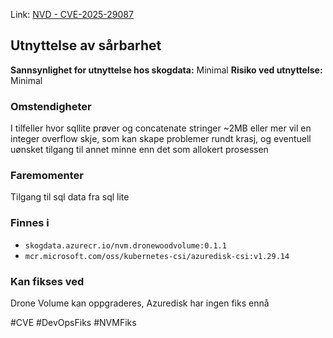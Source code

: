 Link: [NVD - CVE-2025-29087](https://nvd.nist.gov/vuln/detail/CVE-2025-29087)

## Utnyttelse av sårbarhet

**Sannsynlighet for utnyttelse hos skogdata:** Minimal
**Risiko ved utnyttelse:** Minimal
### Omstendigheter
I tilfeller hvor sqllite prøver og concatenate stringer ~2MB eller mer vil en integer overflow skje, som kan skape problemer rundt krasj, og eventuell uønsket tilgang til annet minne enn det som allokert prosessen
### Faremomenter
Tilgang til sql data fra sql lite 

### Finnes i
- `skogdata.azurecr.io/nvm.dronewoodvolume:0.1.1`
- `mcr.microsoft.com/oss/kubernetes-csi/azuredisk-csi:v1.29.14`

### Kan fikses ved
Drone Volume kan oppgraderes, Azuredisk har ingen fiks ennå

#CVE #DevOpsFiks #NVMFiks


